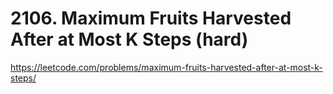 # 2106. Maximum Fruits Harvested After at Most K Steps (hard)

https://leetcode.com/problems/maximum-fruits-harvested-after-at-most-k-steps/
